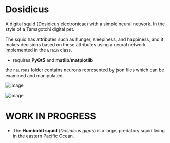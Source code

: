 # Dosidicus
A digital squid (Dosidicus electronicae) with a simple neural network. In the style of a Tamagotchi digital pet.

The squid has attributes such as hunger, sleepiness, and happiness, and it makes decisions based on these attributes using a neural network implemented in the `Brain` class. 

* requires **PyQt5** and **matlib**/**matplotlib**

the `neurons` folder contains neurons represented by json files which can be examined and manipulated.


![image](https://github.com/ViciousSquid/Dosidicus/assets/161540961/623141f5-3090-40c2-89fa-38a52a381a49)

![image](https://github.com/ViciousSquid/Dosidicus/assets/161540961/b8feba0e-b6a1-4aef-bbb1-a9d05ed72bd8)





# WORK IN PROGRESS

* The **Humboldt squid** (*Dosidicus gigas*) is a large, predatory squid living in the eastern Pacific Ocean.
